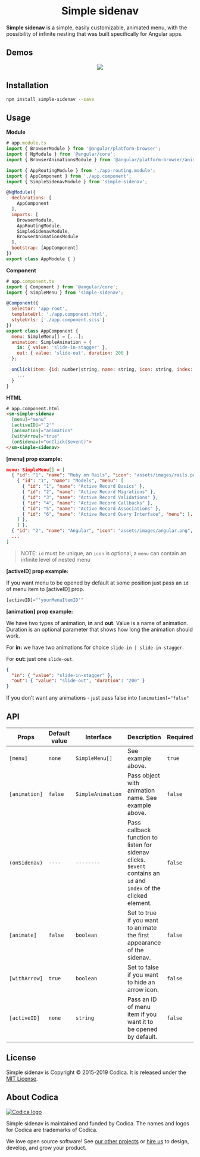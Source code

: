 <h1 align="center">Simple sidenav</h1>


**Simple sidenav** is a simple, easily customizable, animated menu, with the possibility of infinite nesting that was built specifically for Angular apps.

## Demos

<p align="center">
 <img src="src/assets/gifs/simple-sidenav.gif">
</p>

## Installation

``` bash
npm install simple-sidenav --save
```

## Usage

**Module**

``` javascript
# app.module.ts
import { BrowserModule } from '@angular/platform-browser';
import { NgModule } from '@angular/core';
import { BrowserAnimationsModule } from '@angular/platform-browser/animations';

import { AppRoutingModule } from './app-routing.module';
import { AppComponent } from './app.component';
import { SimpleSidenavModule } from 'simple-sidenav';

@NgModule({
  declarations: [
    AppComponent
  ],
  imports: [
    BrowserModule,
    AppRoutingModule,
    SimpleSidenavModule,
    BrowserAnimationsModule
  ],
  bootstrap: [AppComponent]
})
export class AppModule { }

```
**Component**

``` javascript
# app.component.ts
import { Component } from '@angular/core';
import { SimpleMenu } from 'simple-sidenav';

@Component({
  selector: 'app-root',
  templateUrl: './app.component.html',
  styleUrls: ['./app.component.scss']
})
export class AppComponent {
  menu: SimpleMenu[] = [...];
  animation: SimpleAnimation = {
    in: { value: 'slide-in-stagger' },
    out: { value: 'slide-out', duration: 200 }
  };

  onClick(item: {id: number|string, name: string, icon: string, index: number}) {
    ...
  }
}

```
**HTML**
``` html
# app.component.html
<sm-simple-sidenav
  [menu]="menu"
  [activeID]="'2'"
  [animation]="animation"
  [withArrow]="true"
  (onSidenav)="onClick($event)">
</sm-simple-sidenav>
```

**[menu] prop example:**
```json
menu: SimpleMenu[] = [
  { "id": "1", "name": "Ruby on Rails", "icon": "assets/images/rails.png", "menu": [
    { "id": "1", "name": "Models", "menu": [
      { "id": "1", "name": "Active Record Basics" },
      { "id": "2", "name": "Active Record Migrations" },
      { "id": "3", "name": "Active Record Validations" },
      { "id": "4", "name": "Active Record Callbacks" },
      { "id": "5", "name": "Active Record Associations" },
      { "id": "6", "name": "Active Record Query Interface", "menu": [...] }
    ] },
    ] },
  { "id": "2", "name": "Angular", "icon": "assets/images/angular.png", "menu": [...] },
  ...
]
```
> NOTE: `id` must be unique, an `icon` is optional, a `menu` can contain an infinite level of nested menu

**[activeID] prop example:**

If you want menu to be opened by default at some position just pass an `id` of menu item to [activeID] prop.
```javascript
[activeID]="'yourMenuItemID'"
```

**[animation] prop example:**

We have two types of animation, **in** and **out**. Value is a name of animation. Duration is an optional parameter that shows how long the animation should work.

For **in:** we have two animations for choice `slide-in | slide-in-stagger`.

For **out:** just one `slide-out`.
```json
{
  "in": { "value": "slide-in-stagger" },
  "out": { "value": "slide-out", "duration": "200" }
}
```
If you don’t want any animations - just pass false into ```[animation]="false"```

## API

| Props           | Default value | Interface                   | Description                                                                          | Required |
| --------------- | ------------- | --------------------------- | ------------------------------------------------------------------------------------ | -------- |
| `[menu]`        | `none`        | ```SimpleMenu[]```          | See example above.                                                                   | `true` |
| `[animation]`   | `false`       | ```SimpleAnimation```       | Pass object with animation name. See example above.                                 | `false`|
| `(onSidenav)`   | `----`        | ```--------```              | Pass callback function to listen for sidenav clicks. `$event` contains an `id` and `index` of the clicked element.|`false`|
| `[animate]`     | `false`       | ```boolean```               | Set to true if you want to animate the first appearance of the sidenav.                  | `false`|
| `[withArrow]`   | `true`        | ```boolean```               | Set to false if you want to hide an arrow icon.                                         | `false`|
| `[activeID]`    | `none`        | ```string```                | Pass an ID of menu item if you want it to be opened by default.                         | `false`|

## License
Simple sidenav is Copyright © 2015-2019 Codica. It is released under the [MIT License](https://opensource.org/licenses/MIT).

## About Codica

[![Codica logo](https://www.codica.com/assets/images/logo/logo.svg)](https://www.codica.com)

Simple sidenav is maintained and funded by Codica. The names and logos for Codica are trademarks of Codica.

We love open source software! See [our other projects](https://github.com/codica2) or [hire us](https://www.codica.com/) to design, develop, and grow your product.
